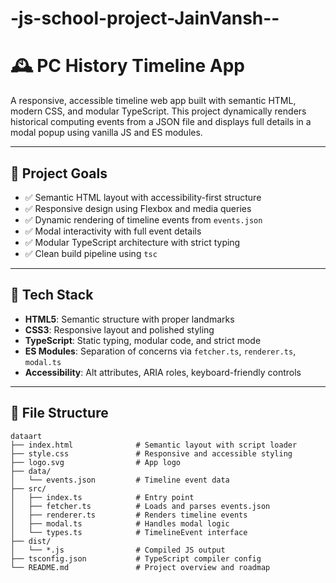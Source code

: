 # -js-school-project-JainVansh--
# 🕰️ PC History Timeline App

A responsive, accessible timeline web app built with semantic HTML, modern CSS, and modular TypeScript. This project dynamically renders historical computing events from a JSON file and displays full details in a modal popup using vanilla JS and ES modules.

---

## 🎯 Project Goals

- ✅ Semantic HTML layout with accessibility-first structure
- ✅ Responsive design using Flexbox and media queries
- ✅ Dynamic rendering of timeline events from `events.json`
- ✅ Modal interactivity with full event details
- ✅ Modular TypeScript architecture with strict typing
- ✅ Clean build pipeline using `tsc`

---

## 🧱 Tech Stack

- **HTML5**: Semantic structure with proper landmarks
- **CSS3**: Responsive layout and polished styling
- **TypeScript**: Static typing, modular code, and strict mode
- **ES Modules**: Separation of concerns via `fetcher.ts`, `renderer.ts`, `modal.ts`
- **Accessibility**: Alt attributes, ARIA roles, keyboard-friendly controls

---

## 📁 File Structure

```plaintext
dataart
├── index.html              # Semantic layout with script loader
├── style.css               # Responsive and accessible styling
├── logo.svg                # App logo
├── data/
│   └── events.json         # Timeline event data
├── src/
│   ├── index.ts            # Entry point
│   ├── fetcher.ts          # Loads and parses events.json
│   ├── renderer.ts         # Renders timeline events
│   ├── modal.ts            # Handles modal logic
│   └── types.ts            # TimelineEvent interface
├── dist/
│   └── *.js                # Compiled JS output
├── tsconfig.json           # TypeScript compiler config
└── README.md               # Project overview and roadmap
